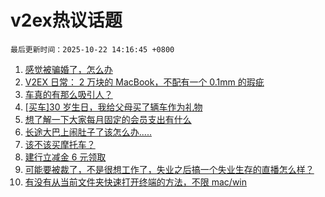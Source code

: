 # v2ex热议话题

`最后更新时间：2025-10-22 14:16:45 +0800`

1. [感觉被骗婚了，怎么办](https://www.v2ex.com/t/1167477)
1. [V2EX 日常： 2 万块的 MacBook，不配有一个 0.1mm 的瑕疵](https://www.v2ex.com/t/1167321)
1. [车真的有那么吸引人？](https://www.v2ex.com/t/1167462)
1. [[买车]30 岁生日，我给父母买了辆车作为礼物](https://www.v2ex.com/t/1167395)
1. [想了解一下大家每月固定的会员支出有什么](https://www.v2ex.com/t/1167457)
1. [长途大巴上闹肚子了该怎么办.....](https://www.v2ex.com/t/1167499)
1. [该不该买摩托车？](https://www.v2ex.com/t/1167374)
1. [建行立减金 6 元领取](https://www.v2ex.com/t/1167464)
1. [可能要被裁了，不是很想工作了，失业之后搞一个失业生存的直播怎么样？](https://www.v2ex.com/t/1167467)
1. [有没有从当前文件夹快速打开终端的方法，不限 mac/win](https://www.v2ex.com/t/1167454)

